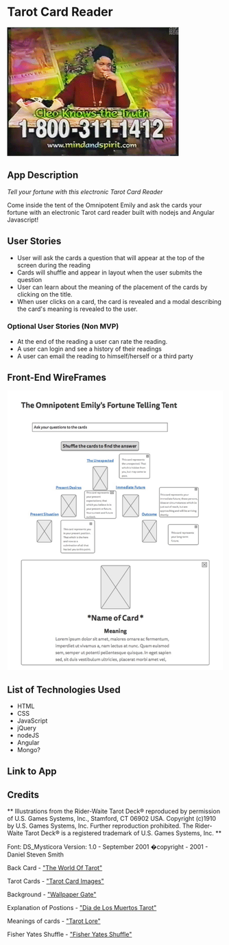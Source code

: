 # Tarot Card Reader

 ![fortune teller](/imgs/misscleo.gif)

## App Description
*Tell your fortune with this electronic Tarot Card Reader*

Come inside the tent of the Omnipotent Emily and ask the cards your fortune with an electronic Tarot card reader built with nodejs and Angular Javascript!

## User Stories 


* User will ask the cards a question that will appear at the top of the screen during the reading
* Cards will shuffle and appear in layout when the user submits the question
* User can learn about the meaning of the placement of the cards by clicking on the title.
* When user clicks on a card, the card is revealed and a modal describing the card's meaning is revealed to the user.

### Optional User Stories (Non MVP)

* At the end of the reading a user can rate the reading.
* A user can login and see a history of their readings
* A user can email the reading to himself/herself or a third party

## Front-End WireFrames
![wireframes](/imgs/wireframe.jpg)


## List of Technologies Used

* HTML
* CSS
* JavaScript
* jQuery 
* nodeJS
* Angular
* Mongo?


## Link to App

## Credits

** Illustrations from the Rider-Waite Tarot Deck® reproduced by permission of U.S. Games Systems, Inc., Stamford, CT 06902 USA. Copyright (c)1910 by U.S. Games Systems, Inc. Further reproduction prohibited. The Rider-Waite Tarot Deck® is a registered trademark of U.S. Games Systems, Inc. **


Font: DS_Mysticora
Version: 1.0 - September 2001
�copyright - 2001 - Daniel Steven Smith 


Back Card - ["The World Of Tarot"](https://theworldoftarot.wordpress.com/2014/10/10/review-tarot-for-cats/)

Tarot Cards - ["Tarot Card Images"](http://blog.goo.ne.jp/valet_de_coupe/e/cb9361a10db2c819ee498cf250f66813)

Background - ["Wallpaper Gate"](http://www.wallpapergate.com/wallpaper28278.html)

Explanation of Postions - ["Dia de Los Muertos Tarot"](http://www.diadelosmuertostarot.com/spreads/html/horseshoe.html)

Meanings of cards - ["Tarot Lore"](http://www.tarotlore.com/tarot-cards/)

Fisher Yates Shuffle - ["Fisher Yates Shuffle"](http://stackoverflow.com/questions/2450954/how-to-randomize-shuffle-a-javascript-array)
